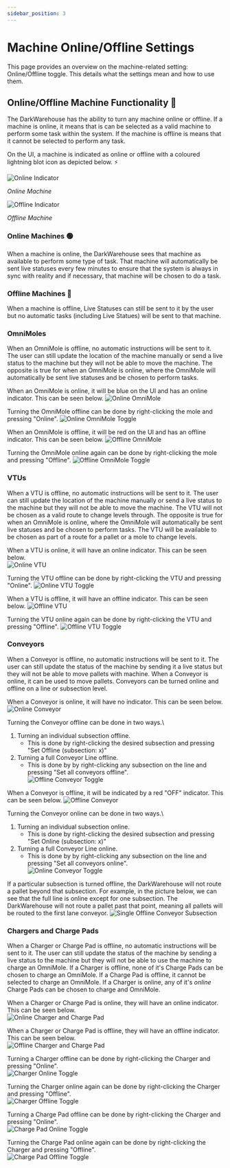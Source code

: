 ```yaml
---
sidebar_position: 3
---
```


# Machine Online/Offline Settings

This page provides an overview on the machine-related setting: Online/Offline toggle. This details what the settings mean and how to use them.

## Online/Offline Machine Functionality 🤖

The DarkWarehouse has the ability to turn any machine online or offline. If a machine is online, it means that is can be selected as a valid machine to perform some task within the system. If the machine is offline is means that it cannot be selected to perform any task.

On the UI, a machine is indicated as online or offline with a coloured lightning blot icon as depicted below. ⚡

![Online Indicator](assets/online-offline/raw/online-indicator-raw.png)

*Online Machine* 

![Offline Indicator](assets/online-offline/raw/offline-indicator-raw.png)

*Offline Machine*

### Online Machines 🟢

When a machine is online, the DarkWarehouse sees that machine as available to perform some type of task. That machine will automatically be sent live statuses every few minutes to ensure that the system is always in sync with reality and if necessary, that machine will be chosen to do a task.

### Offline Machines 🔴

When a machine is offline, Live Statuses can still be sent to it by the user but no automatic tasks (including Live Statues) will be sent to that machine.

### OmniMoles

When an OmniMole is offline, no automatic instructions will be sent to it. The user can still update the location of the machine manually or send a live status to the machine but they will not be able to move the machine. The opposite is true for when an OmniMole is online, where the OmniMole will automatically be sent live statuses and be chosen to perform tasks.

When an OmniMole is online, it will be blue on the UI and has an online indicator. This can be seen below.
![Online OmniMole](assets/online-offline/omnimole-online-diagram.png)

Turning the OmniMole offline can be done by right-clicking the mole and pressing "Online".
![Online OmniMole Toggle](assets/online-offline/omnimole-online-toggle-full-system.png)

When an OmniMole is offline, it will be red on the UI and has an offline indicator. This can be seen below.
![Offline OmniMole](assets/online-offline/omnimole-offline-diagram.png)

Turning the OmniMole online again can be done by right-clicking the mole and pressing "Offline".
![Offline OmniMole Toggle](assets/online-offline/omnimole-offline-toggle-full-system.png)

### VTUs

When a VTU is offline, no automatic instructions will be sent to it. The user can still update the location of the machine manually or send a live status to the machine but they will not be able to move the machine. The VTU will not be chosen as a valid route to change levels through. The opposite is true for when an OmniMole is online, where the OmniMole will automatically be sent live statuses and be chosen to perform tasks. The VTU will be available to be chosen as part of a route for a pallet or a mole to change levels.

When a VTU is online, it will have an online indicator. This can be seen below.\
![Online VTU](assets/online-offline/vtu-online-diagram.png)

Turning the VTU offline can be done by right-clicking the VTU and pressing "Online".
![Online VTU Toggle](assets/online-offline/vtu-online-toggle-full-system.png)

When a VTU is offline, it will have an offline indicator. This can be seen below.
![Offline VTU](assets/online-offline/vtu-offline-diagram.png)

Turning the VTU online again can be done by right-clicking the VTU and pressing "Offline".
![Offline VTU Toggle](assets/online-offline/vtu-offline-toggle-full-system.png)

### Conveyors

When a Conveyor is offline, no automatic instructions will be sent to it. The user can still update the status of the machine by sending it a live status but they will not be able to move pallets with machine. When a Conveyor is online, it can be used to move pallets. Conveyors can be turned online and offline on a line or subsection level.

When a Conveyor is online, it will have no indicator. This can be seen below.\
![Online Conveyor](assets/online-offline/raw/conveyor-online-raw.png)

Turning the Conveyor offline can be done in two ways.\
1. Turning an individual subsection offline.
   - This is done by right-clicking the desired subsection and pressing "Set Offline (subsection: x)"
2. Turning a full Conveyor Line offline.
   - This is done by by right-clicking any subsection on the line and pressing "Set all conveyors offline".\
![Offline Conveyor Toggle](assets/online-offline/raw/conveyor-online-toggle-raw.png)

When a Conveyor is offline, it will be indicated by a red "OFF" indicator. This can be seen below.
![Offline Conveyor](assets/online-offline/raw/conveyor-offline-raw.png)

Turning the Conveyor online can be done in two ways.\
1. Turning an individual subsection online.
   - This is done by right-clicking the desired subsection and pressing "Set Online (subsection: x)"
2. Turning a full Conveyor Line online.
   - This is done by by right-clicking any subsection on the line and pressing "Set all conveyors online".\
![Online Conveyor Toggle](assets/online-offline/raw/conveyor-online-toggle-raw.png)

If a particular subsection is turned offline, the DarkWarehouse will not route a pallet beyond that subsection. For example, in the picture below, we can see that the full line is online except for one subsection. The DarkWarehouse will not route a pallet past that point, meaning all pallets will be routed to the first lane conveyor.
![Single Offline Conveyor Subsection](assets/online-offline/raw/conveyor-subsection-offline-raw.png)

### Chargers and Charge Pads

When a Charger or Charge Pad is offline, no automatic instructions will be sent to it. The user can still update the status of the machine by sending a live status to the machine but they will not be able to use the machine to charge an OmniMole. If a Charger is offline, none of it's Charge Pads can be chosen to charge an OmniMole. If a Charge Pad is offline, it cannot be selected to charge an OmniMole. If a Charger is online, any of it's *online* Charge Pads can be chosen to charge and OmniMole.

When a Charger or Charge Pad is online, they will have an online indicator. This can be seen below.\
![Online Charger and Charge Pad](assets/online-offline/charger-online-diagram.png)

When a Charger or Charge Pad is offline, they will have an offline indicator. This can be seen below.\
![Offline Charger and Charge Pad](assets/online-offline/charger-offline-diagram.png)

Turning a Charger offline can be done by right-clicking the Charger and pressing "Online".\
![Charger Online Toggle](assets/online-offline/charger-online-toggle-full-system.png)

Turning the Charger online again can be done by right-clicking the Charger and pressing "Offline".\
![Charger Offline Toggle](assets/online-offline/charger-offline-toggle-full-system.png)

Turning a Charge Pad offline can be done by right-clicking the Charger and pressing "Online".\
![Charge Pad Online Toggle](assets/online-offline/charge-pad-online-toggle-full-system.png)

Turning the Charge Pad online again can be done by right-clicking the Charger and pressing "Offline".\
![Charge Pad Offline Toggle](assets/online-offline/charge-pad-offline-toggle-full-system.png)